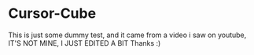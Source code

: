 # Cursor-Cube
This is just some dummy test, and it came from a video i saw on youtube, IT'S NOT MINE, I JUST EDITED A BIT Thanks :)
